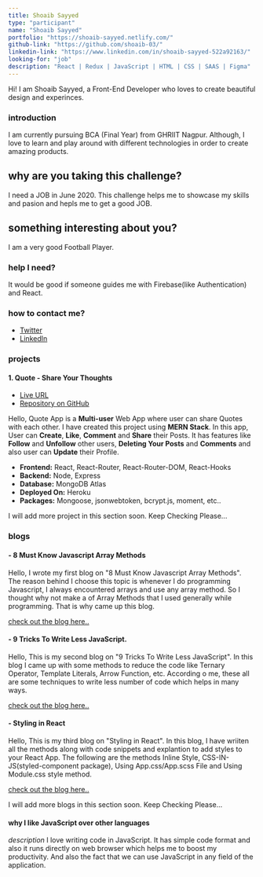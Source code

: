 ```yaml
---
title: Shoaib Sayyed
type: "participant"
name: "Shoaib Sayyed"
portfolio: "https://shoaib-sayyed.netlify.com/"
github-link: "https://github.com/shoaib-03/"
linkedin-link: "https://www.linkedin.com/in/shoaib-sayyed-522a92163/"
looking-for: "job"
description: "React | Redux | JavaScript | HTML | CSS | SAAS | Figma"
---
```


Hi! I am Shoaib Sayyed, a Front-End Developer who loves to create beautiful design and experinces.

### introduction

I am currently pursuing BCA (Final Year) from GHRIIT Nagpur. Although, I love to learn and play around with different technologies in order to create amazing products.

## why are you taking this challenge?

I need a JOB in June 2020.
This challenge helps me to showcase my skills and pasion and hepls me to get a good JOB.

## something interesting about you?

I am a very good Football Player.

### help I need?

It would be good if someone guides me with Firebase(like Authentication) and React.

### how to contact me?

- [Twitter](https://twitter.com/shoaib0311)
- [LinkedIn](https://www.linkedin.com/in/shoaib-sayyed/)

### projects

#### 1. Quote - Share Your Thoughts

- [Live URL](https://share-quotes.herokuapp.com/)
- [Repository on GitHub](https://github.com/shoaib-03/Quote-App)

Hello, Quote App is a **Multi-user** Web App where user can share Quotes with each other. I have created this project using **MERN Stack**. In this app, User can **Create**, **Like**, **Comment** and **Share** their Posts. It has features like **Follow** and **Unfollow** other users, **Deleting Your Posts** and **Comments** and also user can **Update** their Profile.

- **Frontend:** React, React-Router, React-Router-DOM, React-Hooks
- **Backend:** Node, Express
- **Database:** MongoDB Atlas
- **Deployed On:** Heroku
- **Packages:** Mongoose, jsonwebtoken, bcrypt.js, moment, etc..

I will add more project in this section soon. Keep Checking Please...

### blogs

#### - 8 Must Know Javascript Array Methods

Hello, I wrote my first blog on "8 Must Know Javascript Array Methods". The reason behind I choose this topic is whenever I do programming Javascript, I always encountered arrays and use any array method. So I thought why not make a of Array Methods that I used generally while programming. That is why came up this blog.

[check out the blog here..](https://dev.to/shoaib03/8-must-know-javascript-array-methods-29d)

#### - 9 Tricks To Write Less JavaScript.

Hello, This is my second blog on "9 Tricks To Write Less JavaScript". In this blog I came up with some methods to reduce the code like Ternary Operator, Template Literals, Arrow Function, etc. According o me, these all are some techniques to write less number of code which helps in many ways.

[check out the blog here..](https://dev.to/shoaib03/9-tricks-to-write-less-javascript-507i)

#### - Styling in React

Hello, This is my third blog on "Styling in React". In this blog, I have wriiten all the methods along with code snippets and explantion to add styles to your React App. The following are the methods Inline Style, CSS-IN-JS(styled-component package), Using App.css/App.scss File and Using Module.css style method.

[check out the blog here..](https://dev.to/shoaib03/styling-in-react-49o1)

I will add more blogs in this section soon. Keep Checking Please...

#### why I like JavaScript over other languages

_description_ I love writing code in JavaScript. It has simple code format and also it runs directly on web browser which helps me to boost my productivity. And also the fact that we can use JavaScript in any field of the application.
